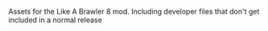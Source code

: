 Assets for the Like A Brawler 8 mod. Including developer files that don't get included in a normal release
